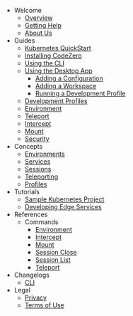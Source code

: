 - Welcome
  - [Overview](./welcome/overview.md)
  - [Getting Help](./welcome/getting-help.md)
  - [About Us](./welcome/about-us.md)
- Guides
  - [Kubernetes QuickStart](./guides/kubernetes-quickstart.md)
  - [Installing CodeZero](./guides/installing.md)
  - [Using the CLI](./guides/using-cli.md)
  - [Using the Desktop App](./guides/using-desktop-app.md)
    - [Adding a Configuration](./guides/usage/adding-a-configuration.md)
    - [Adding a Workspace](./guides/usage/adding-a-workspace.md)
    - [Running a Development Profile](./guides/usage/running-a-dev-profile.md)
  - [Development Profiles](./guides/development-profiles.md)
  - [Environment](./guides/environment.md)
  - [Teleport](./guides/teleport.md)
  - [Intercept](./guides/intercept.md)
  - [Mount](./guides/mount.md)
  - [Security](./guides/security.md)
- Concepts
  - [Environments](./concepts/environments.md)
  - [Services](./concepts/services.md)
  - [Sessions](./concepts/sessions.md)
  - [Teleporting](./concepts/teleporting.md)
  - [Profiles](./concepts/profiles.md)
- Tutorials
  - [Sample Kubernetes Project](./tutorials/sample-project.md)
  - [Developing Edge Services](./tutorials/edge.md)
- References
  - Commands
    - [Environment](./references/environment.md)
    - [Intercept](./references/intercept.md)
    - [Mount](./references/mount.md)
    - [Session Close](./references/session-close.md)
    - [Session List](./references/session-list.md)
    - [Teleport](./references/teleport.md)
- Changelogs
  - [CLI](./changelogs/cli.md)
- Legal
  - [Privacy](https://codezero.io/privacy.md)
  - [Terms of Use](https://codezero.io/terms.md)
